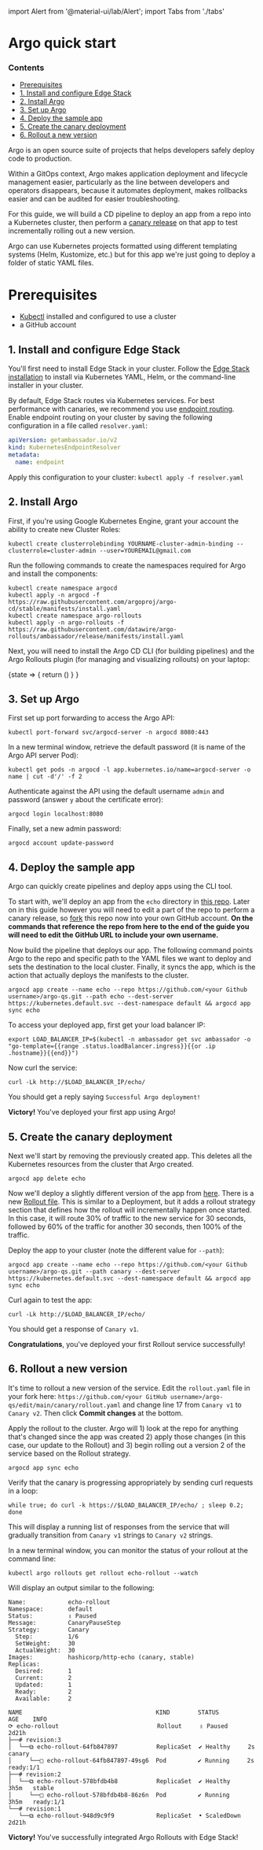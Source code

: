 
import Alert from '@material-ui/lab/Alert';
import Tabs from './tabs'

# Argo quick start

<div class="docs-article-toc">
<h3>Contents</h3>

* [Prerequisites](#prerequisites)
* [1. Install and configure Edge Stack](#1-install-and-configure-edge-stack)
* [2. Install Argo](#2-install-argo)
* [3. Set up Argo](#3setup-argo)
* [4. Deploy the sample app](#4-deploy-the-sample-app)
* [5. Create the canary deployment](#5-create-the-canary-deployment)
* [6. Rollout a new version](#6-rollout-a-new-version)

</div>

Argo is an open source suite of projects that helps developers safely deploy code to production.

Within a GitOps context, Argo makes application deployment and lifecycle management easier, particularly as the line between developers and operators disappears, because it automates deployment, makes rollbacks easier and can be audited for easier troubleshooting.

For this guide, we will build a CD pipeline to deploy an app from a repo into a Kubernetes cluster, then perform a [canary release](../concepts/canary) on that app to test incrementally rolling out a new version.

Argo can use Kubernetes projects formatted using different templating systems (Helm, Kustomize, etc.) but for this app we're just going to deploy a folder of static YAML files.

# Prerequisites

* [Kubectl](https://kubernetes.io/docs/tasks/tools/) installed and configured to use a cluster
* a GitHub account

## 1. Install and configure Edge Stack

You'll first need to install Edge Stack in your cluster. Follow the [Edge Stack installation](../../../edge-stack/latest/tutorials/getting-started) to install via Kubernetes YAML, Helm, or the command-line installer in your cluster.

By default, Edge Stack routes via Kubernetes services. For best performance with canaries, we recommend you use [endpoint routing](../../../edge-stack/latest/topics/running/resolvers/). Enable endpoint routing on your cluster by saving the following configuration in a file called `resolver.yaml`:

```yaml
apiVersion: getambassador.io/v2
kind: KubernetesEndpointResolver
metadata:
  name: endpoint
```

Apply this configuration to your cluster:
`kubectl apply -f resolver.yaml`

## 2. Install Argo

First, if you're using Google Kubernetes Engine, grant your account the ability to create new Cluster Roles:

```
kubectl create clusterrolebinding YOURNAME-cluster-admin-binding --clusterrole=cluster-admin --user=YOUREMAIL@gmail.com
```

Run the following commands to create the namespaces required for Argo and install the components:
```
kubectl create namespace argocd
kubectl apply -n argocd -f https://raw.githubusercontent.com/argoproj/argo-cd/stable/manifests/install.yaml
kubectl create namespace argo-rollouts
kubectl apply -n argo-rollouts -f https://raw.githubusercontent.com/datawire/argo-rollouts/ambassador/release/manifests/install.yaml
```

Next, you will need to install the Argo CD CLI (for building pipelines) and the Argo Rollouts plugin (for managing and visualizing rollouts) on your laptop:

<AppStateContext>
{state => {
  return (<CodeBlockMultiLang type="terminal" state={state}  data={
    {
      tabs: [
          {
            id: "macOS",
            display: "macOS",
            os:"macos",
            prompt: "",
            commands: [
              {
                input: "brew install argocd"
              },
              {
                input: "brew install argoproj/tap/kubectl-argo-rollouts",
                outputs: [
                  "# Need brew? https://brew.sh/"
                ]
              }
            ]
          },
          {
            id: "linux",
            display: "Linux",
            os:"linux",
            prompt: "",
            commands: [
              {
                 comments:[
                    "# Argo CD CLI"
                 ],
                input: "curl -sSL -o /usr/local/bin/argocd https://github.com/argoproj/argo-cd/releases/download/v1.7.14/argocd-linux-amd64"
              },
              {
                comments:[],
                input: "chmod +x /usr/local/bin/argocd"
              },
              {
                 comments:[
                    "# Argo Rollouts plugin"
                 ],
                input: "sudo curl -fL https://github.com/argoproj/argo-rollouts/releases/latest/download/kubectl-argo-rollouts-linux-amd64 -o /usr/local/bin/kubectl-argo-rollouts"
              },
              {
                comments:[],
                input: "sudo chmod a+x /usr/local/bin/kubectl-argo-rollouts"
              },
            ]
          }
        ]
    }} />)
}
}
</AppStateContext>

## 3. Set up Argo

First set up port forwarding to access the Argo API:
```
kubectl port-forward svc/argocd-server -n argocd 8080:443
```

In a new terminal window, retrieve the default password (it is name of the Argo API server Pod):
```
kubectl get pods -n argocd -l app.kubernetes.io/name=argocd-server -o name | cut -d'/' -f 2
```

Authenticate against the API using the default username `admin` and password (answer `y` about the certificate error):
```
argocd login localhost:8080
```

Finally, set a new admin password:
```
argocd account update-password
```

## 4. Deploy the sample app

Argo can quickly create pipelines and deploy apps using the CLI tool.  

To start with, we'll deploy an app from the `echo` directory in [this repo](https://github.com/datawire/argo-qs.git). Later on in this guide however you will need to edit a part of the repo to perform a canary release, so [fork](https://docs.github.com/en/github/getting-started-with-github/fork-a-repo) this repo now into your own GitHub account.  **On the commands that reference the repo from here to the end of the guide you will need to edit the GitHub URL to include your own username.**

Now build the pipeline that deploys our app. The following command points Argo to the repo and specific path to the YAML files we want to deploy and sets the destination to the local cluster. Finally, it syncs the app, which is the action that actually deploys the manifests to the cluster.

```
argocd app create --name echo --repo https://github.com/<your Github username>/argo-qs.git --path echo --dest-server https://kubernetes.default.svc --dest-namespace default && argocd app sync echo
```

To access your deployed app, first get your load balancer IP:
```
export LOAD_BALANCER_IP=$(kubectl -n ambassador get svc ambassador -o "go-template={{range .status.loadBalancer.ingress}}{{or .ip .hostname}}{{end}}")
```

Now curl the service:

```
curl -Lk http://$LOAD_BALANCER_IP/echo/
```

You should get a reply saying `Successful Argo deployment!`

<Alert severity="success">
    <strong>Victory!</strong> You've deployed your first app using Argo!
</Alert>

## 5. Create the canary deployment

Next we'll start by removing the previously created app. This deletes all the Kubernetes resources from the cluster that Argo created.

```
argocd app delete echo
```

Now we'll deploy a slightly different version of the app from [here](https://github.com/datawire/argo-qs/tree/main/canary).  There is a new [Rollout file](https://github.com/datawire/argo-qs/blob/main/canary/rollout.yaml).  This is similar to a Deployment, but it adds a rollout strategy section that defines how the rollout will incrementally happen once started. In this case, it will route 30% of traffic to the new service for 30 seconds, followed by 60% of the traffic for another 30 seconds, then 100% of the traffic.

Deploy the app to your cluster (note the different value for `--path`):

```
argocd app create --name echo --repo https://github.com/<your Github username>/argo-qs.git --path canary --dest-server https://kubernetes.default.svc --dest-namespace default && argocd app sync echo
```

Curl again to test the app:
```
curl -Lk http://$LOAD_BALANCER_IP/echo/
```

You should get a response of `Canary v1`.

<Alert severity="success">
    <strong>Congratulations</strong>, you've deployed your first Rollout service successfully!
</Alert>

## 6. Rollout a new version

It's time to rollout a new version of the service. Edit the `rollout.yaml` file in your fork here: `https://github.com/<your GitHub username>/argo-qs/edit/main/canary/rollout.yaml` and change line 17 from `Canary v1` to `Canary v2`.  Then click **Commit changes** at the bottom.

Apply the rollout to the cluster.  Argo will 1) look at the repo for anything that's changed since the app was created 2) apply those changes (in this case, our update to the Rollout) and 3) begin rolling out a version 2 of the service based on the Rollout strategy.

```
argocd app sync echo
```

Verify that the canary is progressing appropriately by sending curl requests in a loop:

```
while true; do curl -k https://$LOAD_BALANCER_IP/echo/ ; sleep 0.2; done
```

This will display a running list of responses from the service that will gradually transition from `Canary v1` strings to `Canary v2` strings.

In a new terminal window, you can monitor the status of your rollout at the command line:

```
kubectl argo rollouts get rollout echo-rollout --watch
```

Will display an output similar to the following:

```
Name:            echo-rollout
Namespace:       default
Status:          ॥ Paused
Message:         CanaryPauseStep
Strategy:        Canary
  Step:          1/6
  SetWeight:     30
  ActualWeight:  30
Images:          hashicorp/http-echo (canary, stable)
Replicas:
  Desired:       1
  Current:       2
  Updated:       1
  Ready:         2
  Available:     2

NAME                                      KIND        STATUS        AGE    INFO
⟳ echo-rollout                            Rollout     ॥ Paused      2d21h
├──# revision:3
│  └──⧉ echo-rollout-64fb847897           ReplicaSet  ✔ Healthy     2s     canary
│     └──□ echo-rollout-64fb847897-49sg6  Pod         ✔ Running     2s     ready:1/1
├──# revision:2
│  └──⧉ echo-rollout-578bfdb4b8           ReplicaSet  ✔ Healthy     3h5m   stable
│     └──□ echo-rollout-578bfdb4b8-86z6n  Pod         ✔ Running     3h5m   ready:1/1
└──# revision:1
   └──⧉ echo-rollout-948d9c9f9            ReplicaSet  • ScaledDown  2d21h
```

<Alert severity="success">
    <strong>Victory!</strong> You've successfully integrated Argo Rollouts with Edge Stack!
</Alert>